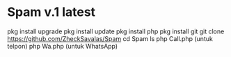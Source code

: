 # Spam v.1 latest
pkg install upgrade
pkg install update
pkg install php
pkg install git
git clone https://github.com/ZheckSavalas/Spam
cd Spam
ls
php Call.php (untuk telpon)
php Wa.php (untuk WhatsApp)
